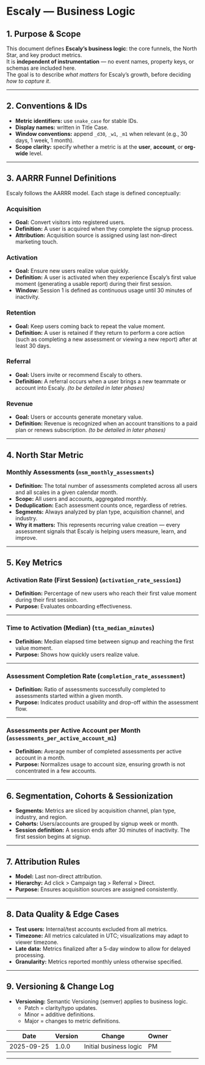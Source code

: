 # Escaly — Business Logic

## 1. Purpose & Scope
This document defines **Escaly’s business logic**: the core funnels, the North Star, and key product metrics.  
It is **independent of instrumentation** — no event names, property keys, or schemas are included here.  
The goal is to describe *what matters* for Escaly’s growth, before deciding *how to capture it*.

---

## 2. Conventions & IDs
- **Metric identifiers:** use `snake_case` for stable IDs.  
- **Display names:** written in Title Case.  
- **Window conventions:** append `_d30`, `_w1`, `_m1` when relevant (e.g., 30 days, 1 week, 1 month).  
- **Scope clarity:** specify whether a metric is at the **user**, **account**, or **org-wide** level.

---

## 3. AARRR Funnel Definitions
Escaly follows the AARRR model. Each stage is defined conceptually:

### Acquisition
- **Goal:** Convert visitors into registered users.  
- **Definition:** A user is acquired when they complete the signup process.  
- **Attribution:** Acquisition source is assigned using last non-direct marketing touch.  

### Activation
- **Goal:** Ensure new users realize value quickly.  
- **Definition:** A user is activated when they experience Escaly’s first value moment (generating a usable report) during their first session.  
- **Window:** Session 1 is defined as continuous usage until 30 minutes of inactivity.  

### Retention
- **Goal:** Keep users coming back to repeat the value moment.  
- **Definition:** A user is retained if they return to perform a core action (such as completing a new assessment or viewing a new report) after at least 30 days.  

### Referral
- **Goal:** Users invite or recommend Escaly to others.  
- **Definition:** A referral occurs when a user brings a new teammate or account into Escaly. *(to be detailed in later phases)*  

### Revenue
- **Goal:** Users or accounts generate monetary value.  
- **Definition:** Revenue is recognized when an account transitions to a paid plan or renews subscription. *(to be detailed in later phases)*  

---

## 4. North Star Metric

### Monthly Assessments (`nsm_monthly_assessments`)
- **Definition:** The total number of assessments completed across all users and all scales in a given calendar month.  
- **Scope:** All users and accounts, aggregated monthly.  
- **Deduplication:** Each assessment counts once, regardless of retries.  
- **Segments:** Always analyzed by plan type, acquisition channel, and industry.  
- **Why it matters:** This represents recurring value creation — every assessment signals that Escaly is helping users measure, learn, and improve.

---

## 5. Key Metrics

### Activation Rate (First Session) (`activation_rate_session1`)
- **Definition:** Percentage of new users who reach their first value moment during their first session.  
- **Purpose:** Evaluates onboarding effectiveness.  

---

### Time to Activation (Median) (`tta_median_minutes`)
- **Definition:** Median elapsed time between signup and reaching the first value moment.  
- **Purpose:** Shows how quickly users realize value.  

---

### Assessment Completion Rate (`completion_rate_assessment`)
- **Definition:** Ratio of assessments successfully completed to assessments started within a given month.  
- **Purpose:** Indicates product usability and drop-off within the assessment flow.  

---

### Assessments per Active Account per Month (`assessments_per_active_account_m1`)
- **Definition:** Average number of completed assessments per active account in a month.  
- **Purpose:** Normalizes usage to account size, ensuring growth is not concentrated in a few accounts.  

---

## 6. Segmentation, Cohorts & Sessionization
- **Segments:** Metrics are sliced by acquisition channel, plan type, industry, and region.  
- **Cohorts:** Users/accounts are grouped by signup week or month.  
- **Session definition:** A session ends after 30 minutes of inactivity. The first session begins at signup.  

---

## 7. Attribution Rules
- **Model:** Last non-direct attribution.  
- **Hierarchy:** Ad click > Campaign tag > Referral > Direct.  
- **Purpose:** Ensures acquisition sources are assigned consistently.  

---

## 8. Data Quality & Edge Cases
- **Test users:** Internal/test accounts excluded from all metrics.  
- **Timezone:** All metrics calculated in UTC; visualizations may adapt to viewer timezone.  
- **Late data:** Metrics finalized after a 5-day window to allow for delayed processing.  
- **Granularity:** Metrics reported monthly unless otherwise specified.  

---

## 9. Versioning & Change Log
- **Versioning:** Semantic Versioning (semver) applies to business logic.  
  - Patch = clarity/typo updates.  
  - Minor = additive definitions.  
  - Major = changes to metric definitions.  

| Date       | Version | Change                  | Owner |
|------------|---------|-------------------------|-------|
| 2025-09-25 | 1.0.0   | Initial business logic  | PM    |

---
